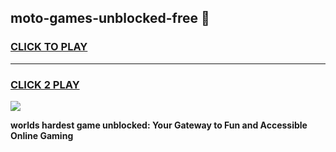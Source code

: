
## moto-games-unblocked-free 👋
<h3>
<a href="https://premium.freeplayer.one?title=moto-games-unblocked-free&ref=14F">CLICK TO PLAY</a></h3>
<hr>

<h3>
<a href="https://premium.freeplayer.one?title=moto-games-unblocked-free&ref=14F">CLICK 2 PLAY</a>
  
</h3>

<a href="https://premium.freeplayer.one?title=moto-games-unblocked-free&ref=12F/"><img src="https://clearcache.store/games.png"></a>


**worlds hardest game unblocked: Your Gateway to Fun and Accessible Online Gaming**
